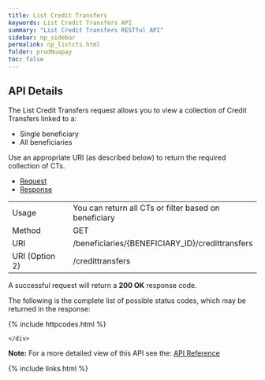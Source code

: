 ```yaml
---
title: List Credit Transfers
keywords: List Credit Transfers API
summary: "List Credit Transfers RESTful API"
sidebar: np_sidebar
permalink: np_listcts.html
folder: prodNuapay
toc: false
---
```


## API Details

The List Credit Transfers request allows you to view a collection of Credit Transfers linked to a:

* Single beneficiary
* All beneficiaries

Use an appropriate URI (as described below) to return the required collection of CTs.

<ul id="profileTabs" class="nav nav-tabs">
    <li class="active"><a href="#profile" data-toggle="tab">Request</a></li>
    <li><a href="#about" data-toggle="tab">Response</a></li>
   
</ul>
  <div class="tab-content">
<div role="tabpanel" class="tab-pane active" id="profile">


  <table>
<colgroup>
<col width="30%" />
<col width="90%" />
</colgroup>

<tbody>
<tr>
<td markdown="span">Usage</td>
<td markdown="span">You can return all CTs or filter based on beneficiary</td>
</tr>
<tr>
<td markdown="span">Method</td>
<td markdown="span"><span class="label label-success">GET </span>
</td>
</tr>
<tr>
<td markdown="span">URI</td>
<td markdown="span">/beneficiaries/{BENEFICIARY_ID}/credittransfers
</td>
</tr>
<tr>
<td markdown="span">URI (Option 2)</td>
<td markdown="span">/credittransfers
</td>
</tr>
</tbody>
</table>



</div>

<div role="tabpanel" class="tab-pane" id="about">
<p>A successful request will return a <b>200 OK</b> response code.</p>
<p>The following is the complete list of possible status codes, which may be returned in the response:</p>
      {% include httpcodes.html %}
    
    
    </div>


</div>


<b>Note:</b> For a more detailed view of this API see the: <a href="https://docs.nuapay.com/v1/#list-credit-transfers-get" target = '_blank'><i class="fa fa-cogs"></i> API Reference</a>


<!--{% include swaggerlink.html %}-->


{% include links.html %}
